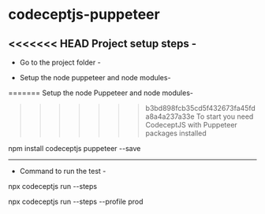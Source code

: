 # codeceptjs-puppeteer

<<<<<<< HEAD
Project setup steps -
--------------------------

- Go to the project folder - 

- Setup the node puppeteer and node modules- 

=======
Setup the node Puppeteer and node modules- 
>>>>>>> b3bd898fcb35cd5f432673fa45fda8a4a237a33e
To start you need CodeceptJS with Puppeteer packages installed

npm install codeceptjs puppeteer --save

---------------------------------------

- Command to run the test - 

npx codeceptjs run --steps

npx codeceptjs run --steps --profile prod
